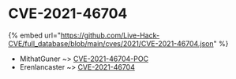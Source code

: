 # CVE-2021-46704
{% embed url="https://github.com/Live-Hack-CVE/full_database/blob/main/cves/2021/CVE-2021-46704.json" %}

* MithatGuner ~> [CVE-2021-46704-POC](https://www.alice-snow.ru/2021/database/cve-2021-46704/cve-2021-46704-poc-mithatguner)
* Erenlancaster ~> [CVE-2021-46704](https://www.alice-snow.ru/2021/database/cve-2021-46704/cve-2021-46704-erenlancaster)